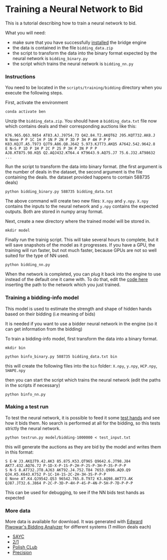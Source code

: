 # Training a Neural Network to Bid

This is a tutorial describing how to train a neural network to bid.

What you will need:
- make sure that you have successfully [installed](https://github.com/lorserker/ben/blob/main/README.md#installation) the bridge engine
- the data is contained in the file `bidding_data.zip`
- the script to transform the data into the binary format expected by the neural network is `bidding_binary.py`
- the script which trains the neural network is `bidding_nn.py`

### Instructions

You need to be located in the `scripts/training/bidding` directory when you execute the following steps.

First, activate the environment

```
conda activate ben
```

Unzip the `bidding_data.zip`. You should have a `bidding_data.txt` file now which contains deals and their corresponding auctions like this:

```
K76.965.Q63.9854 AT83.AJ.J9754.73 Q42.84.T2.AKQT62 J95.KQT732.AK8.J
N None P P 1C 1H P 1N P 2N P 3D P 3H P 4H P P P
K83.KQJT.A5.T973 QJT9.A86.Q8.J642 5.973.KJT73.AKQ5 A7642.542.9642.8
E N-S P 1D P 1H P 2C P 2S P 3H P 3N P P P
AJ8.KT875.98.KQ5 Q2.AQJ432.KT64.4 KT9643.9.AQ75.J7 75.6.J32.AT98632
...
```

Run the script to transform the data into binary format. (the first argument is the number of deals in the dataset, the second argument is the file containing the deals. the dataset provided happens to contain 588735 deals)

```
python bidding_binary.py 588735 bidding_data.txt
```

The above command will create two new files: `X.npy` and `y.npy`. `X.npy` contains the inputs to the neural network and `y.npy` contains the expected outputs. Both are stored in numpy array format.

Next, create a new directory where the trained model will be stored in.

```
mkdir model
```

Finally run the trainig script. This will take several hours to complete, but it will save snapshots of the model as it progresses. If you have a GPU, the training will run faster, but not much faster, because GPUs are not so well suited for the type of NN used.

```
python bidding_nn.py
```

When the network is completed, you can plug it back into the engine to use instead of the default one it came with. To do that, edit the [code here](https://github.com/lorserker/ben/blob/main/src/nn/models.py#L21) inserting the path to the network which you just trained.

### Training a bidding-info model

This model is used to estimate the strength and shape of hidden hands based on their bidding (i.e meaning of bids)

It is needed if you want to use a bidder neural network in the engine (so it can get information from the bidding)

To train a bidding-info model, first transform the data into a binary format.

```
mkdir bin

python binfo_binary.py 588735 bidding_data.txt bin
```

this will create the following files into the `bin` folder: `X.npy`, `y.npy`, `HCP.npy`, `SHAPE.npy`

then you can start the script which trains the neural network (edit the paths in the scripts if necessary)

```
python binfo_nn.py
```

### Making a test run

To test the neural network, it is possible to feed it some [test hands](test_input.txt) and see how it bids them. No search is performed at all for the bidding, so this tests strictly the neural network.

```
python testrun.py model/bidding-1000000 < test_input.txt
```

this will generate the auctions as they are bid by the model and writes them in this format:

```
S E-W J3.AKQJT9.42.AK3 85.875.K53.QT965 Q9642.6.JT98.J84 AKT7.432.AQ76.72 P-1D-X-P-1S-P-2H-P-2S-P-3H-P-3S-P-P-P
S N-S 8.AT732.JT8.AJ63 AKT92.J4.752.T84 7653.Q986.AQ9.Q9 QJ4.K5.K643.K752 P-1C-1H-1S-2C-2H-3H-3S-P-P-P
E None AT.K4.QJ9542.Q53 96542.765.8.T972 K3.AQ98.AKT73.AK QJ87.JT32.6.J864 P-2C-P-3D-P-4H-P-4S-P-4N-P-5H-P-7D-P-P-P
```

This can be used for debugging, to see if the NN bids test hands as expected


### More data

More data is available for download. It was generated with [Edward Piwowar's Bidding Analyzer](https://sites.google.com/view/bbaenglish) for different systems (1 million deals each)

- [SAYC](https://bridgedatasets.s3.eu-west-1.amazonaws.com/epbot/sayc_bidding_data.txt.gz)
- [2/1](https://bridgedatasets.s3.eu-west-1.amazonaws.com/epbot/21gf_bidding_data.txt.gz)
- [Polish CLub](https://bridgedatasets.s3.eu-west-1.amazonaws.com/epbot/wj_bidding_data.txt.gz)
- [Precision](https://bridgedatasets.s3.eu-west-1.amazonaws.com/epbot/pc_bidding_data.txt.gz)
